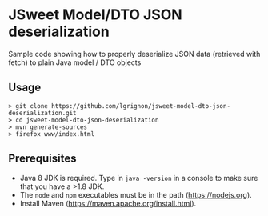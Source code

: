 # JSweet Model/DTO JSON deserialization

 Sample code showing how to properly deserialize JSON data (retrieved with fetch) to plain Java model / DTO objects 

## Usage

```
> git clone https://github.com/lgrignon/jsweet-model-dto-json-deserialization.git
> cd jsweet-model-dto-json-deserialization
> mvn generate-sources
> firefox www/index.html
```

## Prerequisites

- Java 8 JDK is required. Type in ``java -version`` in a console to make sure that you have a >1.8 JDK.
- The `node` and `npm` executables must be in the path (https://nodejs.org).
- Install Maven (https://maven.apache.org/install.html).
